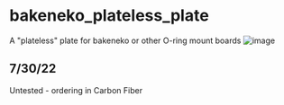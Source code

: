 # bakeneko_plateless_plate
A "plateless" plate for bakeneko or other O-ring mount boards
![image](https://user-images.githubusercontent.com/42586501/182004691-19bf8478-aee4-41ef-a427-7fe264f31f6b.png)

## 7/30/22
Untested - ordering in Carbon Fiber

